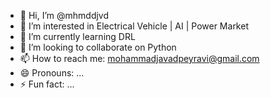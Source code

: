 - 👋 Hi, I’m @mhmddjvd
- 👀 I’m interested in Electrical Vehicle | AI | Power Market
- 🌱 I’m currently learning DRL
- 💞️ I’m looking to collaborate on Python
- 📫 How to reach me: mohammadjavadpeyravi@gmail.com
- 😄 Pronouns: ...
- ⚡ Fun fact: ...

<!---
mhmddjvd/mhmddjvd is a ✨ special ✨ repository because its `README.md` (this file) appears on your GitHub profile.
You can click the Preview link to take a look at your changes.
--->
